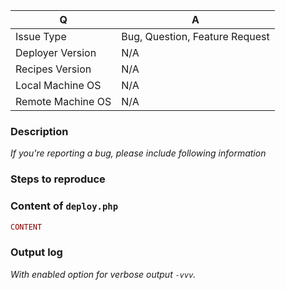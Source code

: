 | Q                 | A
| ----------------- | ---
| Issue Type        | Bug, Question, Feature Request
| Deployer Version  | N/A
| Recipes Version   | N/A
| Local Machine OS  | N/A
| Remote Machine OS | N/A

### Description 
*If you're reporting a bug, please include following information*

### Steps to reproduce

### Content of `deploy.php`
```php
CONTENT
```

### Output log
*With enabled option for verbose output `-vvv`.*
